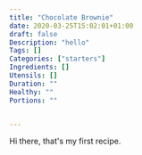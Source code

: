 ```yaml
---
title: "Chocolate Brownie"
date: 2020-03-25T15:02:01+01:00
draft: false
Description: "hello"
Tags: []
Categories: ["starters"]
Ingredients: []
Utensils: []
Duration: ""
Healthy: ""
Portions: ""


---
```


Hi there, that's my first recipe.
